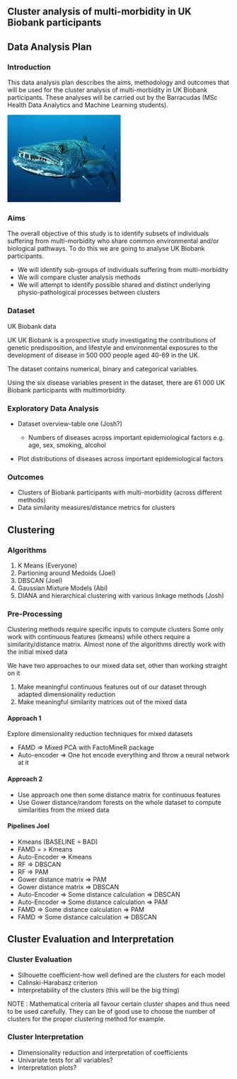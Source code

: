 ## Cluster analysis of multi-morbidity in UK Biobank participants

## Data Analysis Plan

  ### Introduction
  
  This data analysis plan describes the aims, methodology and outcomes that will be used for the cluster analysis of multi-morbidity in UK Biobank participants. These analyses will be carried out by the Barracudas (MSc Health Data Analytics and Machine Learning students).
  
 ![Barracuda](/Barracuda.png)
 
  ### Aims
  
  The overall objective of this study is to identify subsets of individuals suffering from multi-morbidity who share common environmental and/or biological pathways. To do this we are going to analyse UK Biobank participants.
  * We will identify sub-groups of individuals suffering from multi-morbidity
  * We will compare cluster analysis methods
  * We will attempt to identify possible shared and distinct underlying physio-pathological processes between clusters

  ### Dataset
  
  UK Biobank data
  
  UK UK Biobank is a prospective study investigating the contributions of genetic predisposition, and lifestyle and environmental exposures to the development of disease in 500 000 people aged 40-69 in the UK.

  The dataset contains numerical, binary and categorical variables.

  Using the six disease variables present in the dataset, there are 61 000 UK Biobank participants with multimorbidity.

  ### Exploratory Data Analysis
  
  * Dataset overview-table one (Josh?)
    * Numbers of diseases across important epidemiological factors e.g. age, sex, smoking, alcohol
  
  * Plot distributions of diseases across important epidemiological factors
  
  ### Outcomes
  
  * Clusters of Biobank participants with multi-morbidity (across different methods)
  * Data similarity measures/distance metrics for clusters
  
  ## Clustering
  
  ### Algorithms
  
  1. K Means (Everyone)
  2. Partioning around Medoids (Joel)
  3. DBSCAN (Joel)
  4. Gaussian Mixture Models (Abi)
  5. DIANA and hierarchical clustering with various linkage methods (Josh)
  
  ### Pre-Processing
  
  Clustering methods require specific inputs to compute clusters
  Some only work with continuous features (kmeans) while others require a similarity/distance matrix.
  Almost none of the algorithms directly work with the initial mixed data
  
  We have two approaches to our mixed data set, other than working straight on it
  
  1. Make meaningful continuous features out of our dataset through adapted dimensionality reduction
  2. Make meaningful similarity matrices out of the mixed data
  
  #### Approach 1
  
  Explore dimensionality reduction techniques for mixed datasets
  
  * FAMD => Mixed PCA with FactoMineR package
  * Auto-encoder => One hot encode everything and throw a neural network at it
  
  #### Approach 2
  
  * Use approach one then some distance matrix for continuous features
  * Use Gower distance/random forests on the whole dataset to compute similarities from the mixed data
  
  #### Pipelines Joel
  
  * Kmeans (BASELINE = BAD)
  * FAMD = > Kmeans
  * Auto-Encoder => Kmeans
  * RF => DBSCAN
  * RF => PAM
  * Gower distance matrix => PAM
  * Gower distance matrix => DBSCAN
  * Auto-Encoder => Some distance calculation => DBSCAN
  * Auto-Encoder => Some distance calculation => PAM
  * FAMD => Some distance calculation => PAM
  * FAMD => Some distance calculation => DBSCAN

  
  ## Cluster Evaluation and Interpretation
  
  ### Cluster Evaluation
  
  * Silhouette coefficient-how well defined are the clusters for each model
  * Calinski-Harabasz criterion
  * Interpretability of the clusters (this will be the big thing)
  
  NOTE : Mathematical criteria all favour certain cluster shapes and thus need to be used carefully. They can be of good use to choose the number of clusters
  for the proper clustering method for example.
  
  ### Cluster Interpretation
  
  * Dimensionality reduction and interpretation of coefficients
  * Univariate tests for all variables?
  * Interpretation plots?

